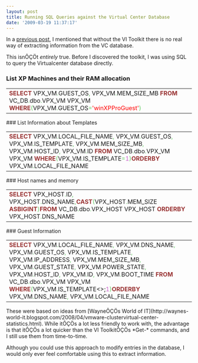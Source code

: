 ```yaml
---
layout: post
title: Running SQL Queries against the Virtual Center Database
date: '2009-03-19 11:37:17'
---
```



In a [previous post](http://ben.neise.co.uk/index.php/guides/getting-started-with-powercli/), I mentioned that without the VI Toolkit there is no real way of extracting information from the VC database.

This isnÔÇÖt *entirely* true. Before I discovered the toolkit, I was using SQL to query the Virtualcenter database directly.

### List XP Machines and their RAM allocation

<div class="wp_syntax"><table><tr><td class="code"><span style="color: #993333; font-weight: bold;">SELECT</span> VPX_VM<span style="color: #66cc66;">.</span>GUEST_OS<span style="color: #66cc66;">,</span> VPX_VM<span style="color: #66cc66;">.</span>MEM_SIZE_MB <span style="color: #993333; font-weight: bold;">FROM</span> VC_DB<span style="color: #66cc66;">.</span>dbo<span style="color: #66cc66;">.</span>VPX_VM VPX_VM <span style="color: #993333; font-weight: bold;">WHERE</span><span style="color: #66cc66;">(</span>VPX_VM<span style="color: #66cc66;">.</span>GUEST_OS<span style="color: #66cc66;">=</span><span style="color: #ff0000;">'winXPProGuest'</span><span style="color: #66cc66;">)</span>

</td></tr></table></div>
### List Information about Templates

<div class="wp_syntax"><table><tr><td class="code"><span style="color: #993333; font-weight: bold;">SELECT</span> VPX_VM<span style="color: #66cc66;">.</span>LOCAL_FILE_NAME<span style="color: #66cc66;">,</span> VPX_VM<span style="color: #66cc66;">.</span>GUEST_OS<span style="color: #66cc66;">,</span> VPX_VM<span style="color: #66cc66;">.</span>IS_TEMPLATE<span style="color: #66cc66;">,</span> VPX_VM<span style="color: #66cc66;">.</span>MEM_SIZE_MB<span style="color: #66cc66;">,</span> VPX_VM<span style="color: #66cc66;">.</span>HOST_ID<span style="color: #66cc66;">,</span> VPX_VM<span style="color: #66cc66;">.</span>ID <span style="color: #993333; font-weight: bold;">FROM</span> VC_DB<span style="color: #66cc66;">.</span>dbo<span style="color: #66cc66;">.</span>VPX_VM VPX_VM <span style="color: #993333; font-weight: bold;">WHERE</span><span style="color: #66cc66;">(</span>VPX_VM<span style="color: #66cc66;">.</span>IS_TEMPLATE<span style="color: #66cc66;">=</span><span style="color: #cc66cc;">1</span><span style="color: #66cc66;">)</span><span style="color: #993333; font-weight: bold;">ORDER</span><span style="color: #993333; font-weight: bold;">BY</span> VPX_VM<span style="color: #66cc66;">.</span>LOCAL_FILE_NAME

</td></tr></table></div>
### Host names and memory

<div class="wp_syntax"><table><tr><td class="code"><span style="color: #993333; font-weight: bold;">SELECT</span> VPX_HOST<span style="color: #66cc66;">.</span>ID<span style="color: #66cc66;">,</span> VPX_HOST<span style="color: #66cc66;">.</span>DNS_NAME<span style="color: #66cc66;">,</span><span style="color: #993333; font-weight: bold;">CAST</span><span style="color: #66cc66;">(</span>VPX_HOST<span style="color: #66cc66;">.</span>MEM_SIZE <span style="color: #993333; font-weight: bold;">AS</span><span style="color: #993333; font-weight: bold;">BIGINT</span><span style="color: #66cc66;">)</span><span style="color: #993333; font-weight: bold;">FROM</span> VC_DB<span style="color: #66cc66;">.</span>dbo<span style="color: #66cc66;">.</span>VPX_HOST VPX_HOST <span style="color: #993333; font-weight: bold;">ORDER</span><span style="color: #993333; font-weight: bold;">BY</span> VPX_HOST<span style="color: #66cc66;">.</span>DNS_NAME

</td></tr></table></div>
### Guest Information

<div class="wp_syntax"><table><tr><td class="code"><span style="color: #993333; font-weight: bold;">SELECT</span> VPX_VM<span style="color: #66cc66;">.</span>LOCAL_FILE_NAME<span style="color: #66cc66;">,</span> VPX_VM<span style="color: #66cc66;">.</span>DNS_NAME<span style="color: #66cc66;">,</span> VPX_VM<span style="color: #66cc66;">.</span>GUEST_OS<span style="color: #66cc66;">,</span> VPX_VM<span style="color: #66cc66;">.</span>IS_TEMPLATE<span style="color: #66cc66;">,</span> VPX_VM<span style="color: #66cc66;">.</span>IP_ADDRESS<span style="color: #66cc66;">,</span> VPX_VM<span style="color: #66cc66;">.</span>MEM_SIZE_MB<span style="color: #66cc66;">,</span> VPX_VM<span style="color: #66cc66;">.</span>GUEST_STATE<span style="color: #66cc66;">,</span> VPX_VM<span style="color: #66cc66;">.</span>POWER_STATE<span style="color: #66cc66;">,</span> VPX_VM<span style="color: #66cc66;">.</span>HOST_ID<span style="color: #66cc66;">,</span> VPX_VM<span style="color: #66cc66;">.</span>ID<span style="color: #66cc66;">,</span> VPX_VM<span style="color: #66cc66;">.</span>BOOT_TIME <span style="color: #993333; font-weight: bold;">FROM</span> VC_DB<span style="color: #66cc66;">.</span>dbo<span style="color: #66cc66;">.</span>VPX_VM VPX_VM <span style="color: #993333; font-weight: bold;">WHERE</span><span style="color: #66cc66;">(</span>VPX_VM<span style="color: #66cc66;">.</span>IS_TEMPLATE<>;<span style="color: #cc66cc;">1</span><span style="color: #66cc66;">)</span><span style="color: #993333; font-weight: bold;">ORDER</span><span style="color: #993333; font-weight: bold;">BY</span> VPX_VM<span style="color: #66cc66;">.</span>DNS_NAME<span style="color: #66cc66;">,</span> VPX_VM<span style="color: #66cc66;">.</span>LOCAL_FILE_NAME

</td></tr></table></div>These were based on ideas from [WayneÔÇÖs World of IT](http://waynes-world-it.blogspot.com/2008/04/vmware-clustervirtual-center-statistics.html). While itÔÇÖs a lot less friendly to work with, the advantage is that itÔÇÖs a lot quicker than the VI ToolkitÔÇÖs *Get-* commands, and I still use them from time-to-time.

Although you could use this approach to modify entries in the database, I would only ever feel comfortable using this to extract information.


